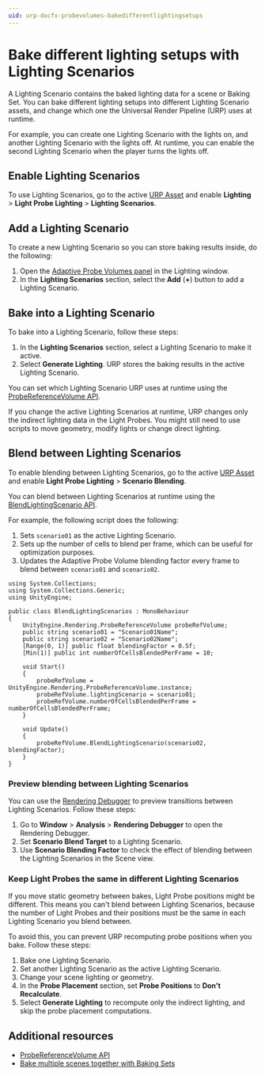 ```yaml
---
uid: urp-docfx-probevolumes-bakedifferentlightingsetups
---
```

# Bake different lighting setups with Lighting Scenarios

A Lighting Scenario contains the baked lighting data for a scene or Baking Set. You can bake different lighting setups into different Lighting Scenario assets, and change which one the Universal Render Pipeline (URP) uses at runtime.

For example, you can create one Lighting Scenario with the lights on, and another Lighting Scenario with the lights off. At runtime, you can enable the second Lighting Scenario when the player turns the lights off.

## Enable Lighting Scenarios

To use Lighting Scenarios, go to the active [URP Asset](universalrp-asset.md) and enable **Lighting** > **Light Probe Lighting** > **Lighting Scenarios**.

## Add a Lighting Scenario

To create a new Lighting Scenario so you can store baking results inside, do the following:

1. Open the [Adaptive Probe Volumes panel](probevolumes-lighting-panel-reference.md) in the Lighting window.
2. In the **Lighting Scenarios** section, select the **Add** (**+**) button to add a Lighting Scenario.

## Bake into a Lighting Scenario

To bake into a Lighting Scenario, follow these steps:

1. In the **Lighting Scenarios** section, select a Lighting Scenario to make it active.
2. Select **Generate Lighting**. URP stores the baking results in the active Lighting Scenario.

You can set which Lighting Scenario URP uses at runtime using the [ProbeReferenceVolume API](https://docs.unity3d.com/Packages/com.unity.render-pipelines.core@17.0/api/UnityEngine.Rendering.ProbeReferenceVolume.html).

If you change the active Lighting Scenarios at runtime, URP changes only the indirect lighting data in the Light Probes. You might still need to use scripts to move geometry, modify lights or change direct lighting.

## Blend between Lighting Scenarios

To enable blending between Lighting Scenarios, go to the active [URP Asset](universalrp-asset.md) and enable **Light Probe Lighting** > **Scenario Blending**.

You can blend between Lighting Scenarios at runtime using the [BlendLightingScenario API](https://docs.unity3d.com/Packages/com.unity.render-pipelines.core@17.0/api/UnityEngine.Rendering.ProbeReferenceVolume.html#UnityEngine_Rendering_ProbeReferenceVolume_BlendLightingScenario_System_String_System_Single_).

For example, the following script does the following:

1. Sets `scenario01` as the active Lighting Scenario.
2. Sets up the number of cells to blend per frame, which can be useful for optimization purposes.
3. Updates the Adaptive Probe Volume blending factor every frame to blend between `scenario01` and `scenario02`.

```
using System.Collections;
using System.Collections.Generic;
using UnityEngine;

public class BlendLightingScenarios : MonoBehaviour
{
    UnityEngine.Rendering.ProbeReferenceVolume probeRefVolume;
    public string scenario01 = "Scenario01Name";
    public string scenario02 = "Scenario02Name";
    [Range(0, 1)] public float blendingFactor = 0.5f;
    [Min(1)] public int numberOfCellsBlendedPerFrame = 10;

    void Start()
    {
        probeRefVolume = UnityEngine.Rendering.ProbeReferenceVolume.instance;
        probeRefVolume.lightingScenario = scenario01;
        probeRefVolume.numberOfCellsBlendedPerFrame = numberOfCellsBlendedPerFrame;
    }

    void Update()
    {
        probeRefVolume.BlendLightingScenario(scenario02, blendingFactor);
    }
}
```

### Preview blending between Lighting Scenarios

You can use the [Rendering Debugger](features/rendering-debugger.md#probe-volume-panel) to preview transitions between Lighting Scenarios. Follow these steps:

1. Go to **Window** > **Analysis** > **Rendering Debugger** to open the Rendering Debugger.
2. Set **Scenario Blend Target** to a Lighting Scenario.
3. Use **Scenario Blending Factor** to check the effect of blending between the Lighting Scenarios in the Scene view.

### Keep Light Probes the same in different Lighting Scenarios

If you move static geometry between bakes, Light Probe positions might be different. This means you can't blend between Lighting Scenarios, because the number of Light Probes and their positions must be the same in each Lighting Scenario you blend between.

To avoid this, you can prevent URP recomputing probe positions when you bake. Follow these steps:

1. Bake one Lighting Scenario.
2. Set another Lighting Scenario as the active Lighting Scenario.
3. Change your scene lighting or geometry.
4. In the **Probe Placement** section, set **Probe Positions** to **Don't Recalculate**.
5. Select **Generate Lighting** to recompute only the indirect lighting, and skip the probe placement computations.

## Additional resources

- [ProbeReferenceVolume API](https://docs.unity3d.com/Packages/com.unity.render-pipelines.core@17.0/api/UnityEngine.Rendering.ProbeReferenceVolume.html)
- [Bake multiple scenes together with Baking Sets](probevolumes-usebakingsets.md)
